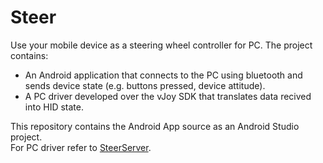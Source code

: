 # Steer
Use your mobile device as a steering wheel controller for PC.
The project contains: 

  <ul>
  <li>An Android application that connects to the PC using bluetooth and sends device state (e.g. buttons pressed, device attitude).</li>
  <li>A PC driver developed over the vJoy SDK that translates data recived into HID state.</li>
  </ul>

This repository contains the Android App source as an Android Studio project.<br/>
For PC driver refer to <a href="https://github.com/Xismy/SteerServer/tree/master/src">SteerServer</a>.

